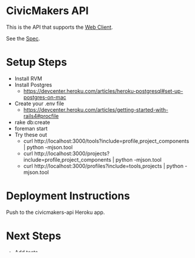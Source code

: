 # CivicMakers API

This is the API that supports the [Web Client](https://github.com/civicmakers/client).

See the [Spec](https://github.com/civicmakers/api/blob/master/spec).

# Setup Steps

* Install RVM
* Install Postgres
  * https://devcenter.heroku.com/articles/heroku-postgresql#set-up-postgres-on-mac
* Create your .env file
  * https://devcenter.heroku.com/articles/getting-started-with-rails4#procfile
* rake db:create
* foreman start
* Try these out
  * curl http://localhost:3000/tools?include=profile,project_components | python -mjson.tool
  * curl http://localhost:3000/projects?include=profile,project_components | python -mjson.tool
  * curl http://localhost:3000/profiles?include=tools,projects | python -mjson.tool

# Deployment Instructions

Push to the civicmakers-api Heroku app.

# Next Steps

* Add tests
* Add a `project.status` attribute, so that users can save their in-progress work before they are ready for it to become public
  * This will have to be added to the spec as well
  * Also, a filter needs to be added like this: GET /projects?status=published
* Of the CRUD operations, only the R endpoints have been implemented. So Create, Update & Destroy are still to be done.
  * See http://jsonapi.org/format/#crud
* Write the spec in Swagger
  * http://swagger.io/
* Currently we have two models, ProjectImage and ProjectComponentImage, that are the same data wise, and only differ because of their relationships. Merge these into 1 model.
* Setup some code quality checkers.
* Create some seed data
